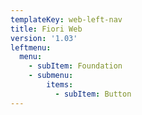 ```yaml
---
templateKey: web-left-nav
title: Fiori Web
version: '1.03'
leftmenu:
  menu:
    - subItem: Foundation
    - submenu:
        items:
          - subItem: Button
---
```


